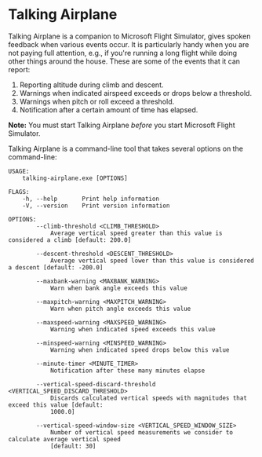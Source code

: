 Talking Airplane
================

Talking Airplane is a companion to Microsoft Flight Simulator, gives spoken
feedback when various events occur. It is particularly handy when you are not
paying full attention, e.g., if you're running a long flight while doing other
things around the house. These are some of the events that it can report:

1. Reporting altitude during climb and descent.
2. Warnings when indicated airspeed exceeds or drops below a threshold.
3. Warnings when pitch or roll exceed a threshold.
4. Notification after a certain amount of time has elapsed.

**Note:** You must start Talking Airplane *before* you start Microsoft Flight
Simulator.

Talking Airplane is a command-line tool that takes several options on the
command-line:

```
USAGE:
    talking-airplane.exe [OPTIONS]

FLAGS:
    -h, --help       Print help information
    -V, --version    Print version information

OPTIONS:
        --climb-threshold <CLIMB_THRESHOLD>
            Average vertical speed greater than this value is considered a climb [default: 200.0]

        --descent-threshold <DESCENT_THRESHOLD>
            Average vertical speed lower than this value is considered a descent [default: -200.0]

        --maxbank-warning <MAXBANK_WARNING>
            Warn when bank angle exceeds this value

        --maxpitch-warning <MAXPITCH_WARNING>
            Warn when pitch angle exceeds this value

        --maxspeed-warning <MAXSPEED_WARNING>
            Warning when indicated speed exceeds this value

        --minspeed-warning <MINSPEED_WARNING>
            Warning when indicated speed drops below this value

        --minute-timer <MINUTE_TIMER>
            Notification after these many minutes elapse

        --vertical-speed-discard-threshold <VERTICAL_SPEED_DISCARD_THRESHOLD>
            Discards calculated vertical speeds with magnitudes that exceed this value [default:
            1000.0]

        --vertical-speed-window-size <VERTICAL_SPEED_WINDOW_SIZE>
            Number of vertical speed measurements we consider to calculate average vertical speed
            [default: 30]
```